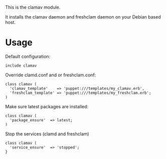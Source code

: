 This is the clamav module.

It installs the clamav daemon and freshclam daemon on your Debian based host.

Usage
=====

Default configuration:

    include clamav 

Override clamd.conf and or freshclam.conf:

    class clamav (
      'clamav_template'    => 'puppet:///templates/my_clamav.erb',
      'freshclam_template' => 'puppet:///templates/my_freshclam.erb';
    )

Make sure latest packages are installed:

    class clamav (
      'package_ensure'  => latest;
    )

Stop the services (clamd and freshclam)

    class clamav (
      'service_ensure'  => 'stopped';
    }
